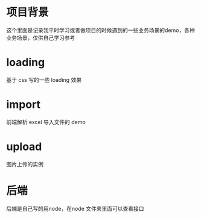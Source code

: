 # 项目背景

这个里面是记录我平时学习或者做项目的时候遇到的一些业务场景的demo，各种业务场景，仅供自己学习参考

# loading

基于 css 写的一些 loading 效果

# import

前端解析 excel 导入文件的 demo

# upload

图片上传的实例

# 后端

后端是自己写的用node，在node
文件夹里面可以查看接口

